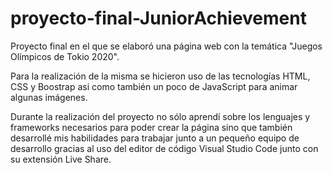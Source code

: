 # proyecto-final-JuniorAchievement
Proyecto final en el que se elaboró una página web con la temática "Juegos Olímpicos de Tokio 2020".

Para la realización de la misma se hicieron uso de las tecnologías HTML, CSS y Boostrap asi como también un poco de JavaScript para animar algunas imágenes.

Durante la realización del proyecto no sólo aprendí sobre los lenguajes y frameworks necesarios para poder crear la página sino que también desarrollé mis habilidades para trabajar junto a un pequeño equipo de desarrollo gracias al uso del editor de código Visual Studio Code junto con su extensión Live Share.

